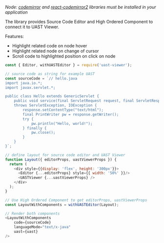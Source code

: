 _Node: [codemirror](https://codemirror.net/) and [react-codemirror2](https://github.com/scniro/react-codemirror2) libraries must be installed in your application_

The library provides Source Code Editor and High Ordered Component to connect it to UAST Viewer.

Features:

- Highlight related code on node hover
- Highlight related node on change of cursor
- Scroll code to highlighted position on click on node

```js
const { Editor, withUASTEditor } = require('uast-viewer');

// source code as string for example UAST
const sourceCode = `// hello.java
import java.io.*;
import javax.servlet.*;

public class Hello extends GenericServlet {
    public void service(final ServletRequest request, final ServletResponse response)
    throws ServletException, IOException {
        response.setContentType("text/html");
        final PrintWriter pw = response.getWriter();
        try {
            pw.println("Hello, world!");
        } finally {
            pw.close();
        }
    }
}`;

// define layout for source code editor and UAST Viewer
function Layout({ editorProps, uastViewerProps }) {
  return (
    <div style={{display: 'flex', height: '300px'}}>
      <Editor {...editorProps} style={{ width: '50%' }}/>
      <UASTViewer {...uastViewerProps} />
    </div>
  );
}

// Use High Ordered Component to get editorProps, uastViewerProps
const LayoutWithComponents = withUASTEditor(Layout);

// Render both components
<LayoutWithComponents
    code={sourceCode}
    languageMode="text/x-java"
    uast={uast}
/>
```
